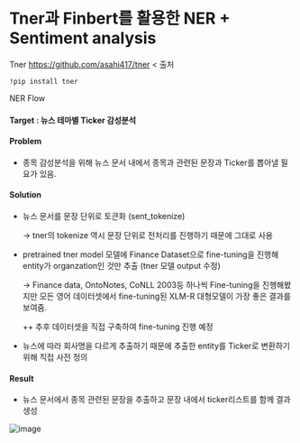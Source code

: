 # Tner과 Finbert를 활용한 NER + Sentiment analysis

Tner https://github.com/asahi417/tner < 출처

`!pip install tner`

NER Flow

#### Target : 뉴스 테마별 Ticker 감성분석 

#### Problem 
- 종목 감성분석을 위해 뉴스 문서 내에서 종목과 관련된 문장과 Ticker를 뽑아낼 필요가 있음.

#### Solution
- 뉴스 문서를 문장 단위로 토큰화 (sent_tokenize)

  -> tner의 tokenize 역시 문장 단위로 전처리를 진행하기 때문에 그대로 사용

- pretrained tner model 모델에 Finance Dataset으로 fine-tuning을 진행해 entity가 organzation인 것만 추출 (tner 모델 output 수정)

  -> Finance data, OntoNotes, CoNLL 2003등 하나씩 Fine-tuning을 진행해봤지만 모든 영어 데이터셋에서 fine-tuning된 XLM-R 대형모델이 가장 좋은 결과를 보여줌.
    
    ++ 추후 데이터셋을 직접 구축하여 fine-tuning 진행 예정

- 뉴스에 따라 회사명을 다르게 추출하기 때문에 추출한 entity를 Ticker로 변환하기 위해 직접 사전 정의

#### Result
- 뉴스 문서에서 종목 관련된 문장을 추출하고 문장 내에서 ticker리스트를 함께 결과 생성

![image](https://user-images.githubusercontent.com/103553532/178190584-f889df13-f3fa-4daa-b5b3-80686f2a69f9.png)





